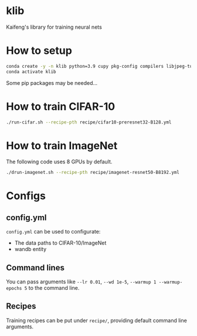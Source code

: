 # klib
Kaifeng's library for training neural nets

# How to setup

```bash
conda create -y -n klib python=3.9 cupy pkg-config compilers libjpeg-turbo opencv pytorch torchvision cudatoolkit=11.3 numba -c pytorch -c conda-forge
conda activate klib
```

Some pip packages may be needed...

# How to train CIFAR-10

``` bash
./run-cifar.sh --recipe-pth recipe/cifar10-preresnet32-B128.yml
```

# How to train ImageNet

The following code uses 8 GPUs by default.

``` bash
./drun-imagenet.sh --recipe-pth recipe/imagenet-resnet50-B8192.yml
```

# Configs

## config.yml

`config.yml` can be used to configurate:

* The data paths to CIFAR-10/ImageNet
* wandb entity

## Command lines

You can pass arguments like `--lr 0.01`, `--wd 1e-5`, `--warmup 1 --warmup-epochs 5` to the command line.

## Recipes

Training recipes can be put under `recipe/`, providing default command line arguments.

